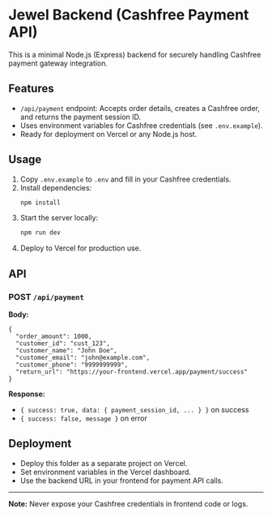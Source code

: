 # Jewel Backend (Cashfree Payment API)

This is a minimal Node.js (Express) backend for securely handling Cashfree payment gateway integration.

## Features
- `/api/payment` endpoint: Accepts order details, creates a Cashfree order, and returns the payment session ID.
- Uses environment variables for Cashfree credentials (see `.env.example`).
- Ready for deployment on Vercel or any Node.js host.

## Usage
1. Copy `.env.example` to `.env` and fill in your Cashfree credentials.
2. Install dependencies:
   ```sh
   npm install
   ```
3. Start the server locally:
   ```sh
   npm run dev
   ```
4. Deploy to Vercel for production use.

## API
### POST `/api/payment`
**Body:**
```
{
  "order_amount": 1000,
  "customer_id": "cust_123",
  "customer_name": "John Doe",
  "customer_email": "john@example.com",
  "customer_phone": "9999999999",
  "return_url": "https://your-frontend.vercel.app/payment/success"
}
```
**Response:**
- `{ success: true, data: { payment_session_id, ... } }` on success
- `{ success: false, message }` on error

## Deployment
- Deploy this folder as a separate project on Vercel.
- Set environment variables in the Vercel dashboard.
- Use the backend URL in your frontend for payment API calls.

---

**Note:** Never expose your Cashfree credentials in frontend code or logs.
